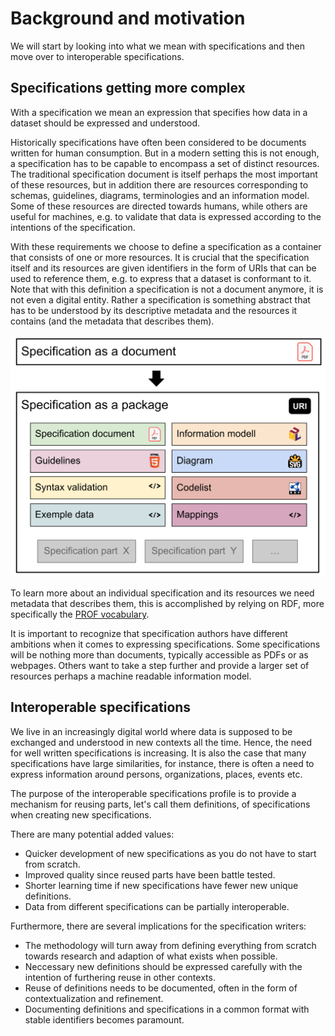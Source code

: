 # Background and motivation

We will start by looking into what we mean with specifications and then move over to interoperable specifications.

## Specifications getting more complex

With a specification we mean an expression that specifies how data in a dataset should be expressed and understood.

Historically specifications have often been considered to be documents written for human consumption. But in a modern setting this is not enough, a specification has to be capable to encompass a set of distinct resources. The traditional specification document is itself perhaps the most important of these resources, but in addition there are resources corresponding to schemas, guidelines, diagrams, terminologies and an information model. Some of these resources are directed towards humans, while others are useful for machines, e.g. to validate that data is expressed according to the intentions of the specification.

With these requirements we choose to define a specification as a container that consists of one or more resources. It is crucial that the specification itself and its resources are given identifiers in the form of URIs that can be used to reference them, e.g. to express that a dataset is conformant to it. Note that with this definition a specification is not a document anymore, it is not even a digital entity. Rather a specification is something abstract that has to be understood by its descriptive metadata and the resources it contains (and the metadata that describes them).

<img src="pics/specification_as_a_package.svg" width="800">

To learn more about an individual specification and its resources we need metadata that describes them, this is accomplished by relying on RDF, more specifically the [PROF vocabulary](https://www.w3.org/TR/dx-prof/).

It is important to recognize that specification authors have different ambitions when it comes to expressing specifications. Some specifications will be nothing more than documents, typically accessible as PDFs or as webpages. Others want to take a step further and provide a larger set of resources perhaps a machine readable information model.

## Interoperable specifications

We live in an increasingly digital world where data is supposed to be exchanged and understood in new contexts all the time. Hence, the need for well written specifications is increasing. It is also the case that many specifications have large similarities, for instance, there is often a need to express information around persons, organizations, places, events etc.

The purpose of the interoperable specifications profile is to provide a mechanism for reusing parts, let's call them definitions, of specifications when creating new specifications.

There are many potential added values:

* Quicker development of new specifications as you do not have to start from scratch.
* Improved quality since reused parts have been battle tested.
* Shorter learning time if new specifications have fewer new unique definitions.
* Data from different specifications can be partially interoperable.

Furthermore, there are several implications for the specification writers:

* The methodology will turn away from defining everything from scratch towards research and adaption of what exists when possible.
* Neccessary new definitions should be expressed carefully with the intention of furthering reuse in other contexts.
* Reuse of definitions needs to be documented, often in the form of contextualization and refinement.
* Documenting definitions and specifications in a common format with stable identifiers becomes paramount.
